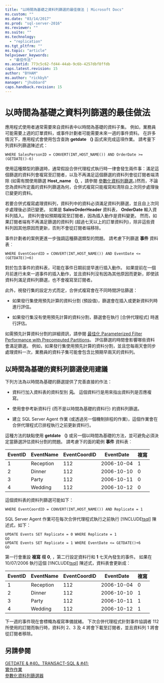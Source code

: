 ```yaml
---
title: "以時間為基礎之資料列篩選的最佳做法 | Microsoft Docs"
ms.custom: ""
ms.date: "03/14/2017"
ms.prod: "sql-server-2016"
ms.reviewer: ""
ms.suite: ""
ms.technology: 
  - "replication"
ms.tgt_pltfrm: ""
ms.topic: "article"
helpviewer_keywords: 
  - "最佳作法"
ms.assetid: 773c5c62-fd44-44ab-9c6b-4257dbf8ffdb
caps.latest.revision: 15
author: "BYHAM"
ms.author: "rickbyh"
manager: "jhubbard"
caps.handback.revision: 15
---
```

# 以時間為基礎之資料列篩選的最佳做法
  應用程式使用者通常需要來自資料表中以時間為基礎的資料子集。 例如，業務員可能需要上週的訂單資料，或事件計劃者可能需要未來一週的事件資料。 在許多情況下，應用程式會使用包含查詢 **getdate （)** 函式來完成這項作業。 請考量下列資料列篩選陳述式：  
  
```  
WHERE SalesPersonID = CONVERT(INT,HOST_NAME()) AND OrderDate >= (GETDATE()-6)  
```  
  
 使用這種類型的篩選時，通常假設合併代理程式執行時一律會發生兩件事：滿足這個篩選的資料列會複寫至訂閱者，以及不再滿足這個篩選的資料列會從訂閱者端清除  (如需有關使用篩選 **Host_name （)**, ，請參閱 [參數化資料列篩選](../../../relational-databases/replication/merge/parameterized-row-filters.md)。)然而，不論您為資料所定義的資料列篩選為何，合併式複寫只能複寫和清除自上次同步處理後已變更的資料。  
  
 若要合併式複寫處理資料列，資料列中的資料必須滿足資料列篩選，並且自上次同步處理後必須已變更。 如果是 **SalesOrderHeader** 資料表， **OrderDate** 輸入資料列插入。 資料列會如預期複寫至訂閱者，因為插入動作是資料變更。 然而，如果訂閱者端有不再滿足篩選的資料列 (超過七天以上的訂單資料列)，除非這些資料列因其他原因而更新，否則不會從訂閱者端移除。  
  
 事件計劃者的案例更進一步強調這種篩選類型的問題。 請考慮下列篩選 **事件** 資料表︰  
  
```  
WHERE EventCoordID = CONVERT(INT,HOST_NAME()) AND EventDate <= (GETDATE()+6)  
```  
  
 對於包含事件的資料表，可能在事件日期前提早進行插入動作。 如果提前在一個月前進行未來一週事件的插入動作，並且資料列沒有因為其他原因而更新，即使該資料列滿足資料列篩選，也不會複寫至訂閱者。  
  
 此外，視發行集的設定方式而定，合併式複寫會在不同時間評估篩選：  
  
-   如果發行集使用預先計算的資料分割 (預設值)，篩選會在插入或更新資料列時進行評估。  
  
-   如果發行集沒有使用預先計算的資料分割，篩選會在執行 [合併代理程式] 時進行評估。  
  
 如需預先計算資料分割的詳細資訊，請參閱 [最佳化 Parameterized Filter Performance with Precomputed Partitions](../../../relational-databases/replication/merge/optimize-parameterized-filter-performance-with-precomputed-partitions.md)。 評估篩選的時間會影響哪些資料會滿足篩選。 例如，如果發行集使用預先計算的資料分割，並且您每兩天會同步處理資料一次，業務員的資料子集可能會包含比預期早兩天的資料列。  
  
## 以時間為基礎的資料列篩選使用建議  
 下列方法為以時間為基礎的篩選提供了完善直接的作法：  
  
-   資料行加入資料表的資料型別 **元**。 這個資料行是用來指出資料列是否應複寫。  
  
-   使用會參考新資料行 (而不是以時間為基礎的資料行) 的資料列篩選。  
  
-   建立 SQL Server Agent 作業 (或透過另一個機制排程的作業)，這個作業會在合併代理程式已排程執行之前更新資料行。  
  
 這種方法的缺點使用 **getdate （)** 或另一個以時間為基礎的方法，並可避免必須決定當篩選評估資料分割的問題。 請考慮下的面的範例 **事件** 資料表︰  
  
|**EventID**|**EventName**|**EventCoordID**|**EventDate**|**複寫**|  
|-----------------|-------------------|----------------------|-------------------|-------------------|  
|1|Reception|112|2006-10-04|1|  
|2|Dinner|112|2006-10-10|0|  
|3|Party|112|2006-10-11|0|  
|4|Wedding|112|2006-10-12|0|  
  
 這個資料表的資料列篩選可能如下：  
  
```  
WHERE EventCoordID = CONVERT(INT,HOST_NAME()) AND Replicate = 1  
```  
  
 SQL Server Agent 作業可在每次合併代理程式執行之前執行 [!INCLUDE[tsql](../../../includes/tsql-md.md)] 陳述式，如下：  
  
```  
UPDATE Events SET Replicate = 0 WHERE Replicate = 1  
GO  
UPDATE Events SET Replicate = 1 WHERE EventDate <= GETDATE()+6  
GO  
```  
  
 第一行會重設 **複寫** 欄 **0**, ，第二行設定資料行和 **1** 七天內發生的事件。 如果在 10/07/2006 執行這個 [!INCLUDE[tsql](../../../includes/tsql-md.md)] 陳述式，資料表會更新成：  
  
|**EventID**|**EventName**|**EventCoordID**|**EventDate**|**複寫**|  
|-----------------|-------------------|----------------------|-------------------|-------------------|  
|1|Reception|112|2006-10-04|0|  
|2|Dinner|112|2006-10-10|1|  
|3|Party|112|2006-10-11|1|  
|4|Wedding|112|2006-10-12|1|  
  
 下一週的事件現在會標幟為複寫準備就緒。 下次合併代理程式針對事件協調者 112 所使用的訂閱而執行時，資料列 2、3 及 4 將會下載至訂閱者，並且資料列 1 將會從訂閱者移除。  
  
## 另請參閱  
 [GETDATE & #40。TRANSACT-SQL & #41;](../../../t-sql/functions/getdate-transact-sql.md)   
 [實作作業](../../../ssms/agent/implement-jobs.md)   
 [參數化資料列篩選器](../../../relational-databases/replication/merge/parameterized-row-filters.md)  
  
  